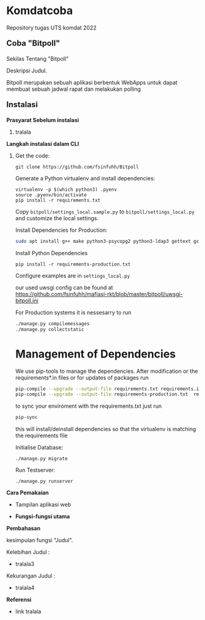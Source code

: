 # Komdatcoba
Repository tugas UTS komdat 2022

<p style="font-size:20px"><b>Coba "Bitpoll"</b></p>

<p style="font-size:14px">Sekilas Tentang "Bitpoll"</p>
<p>Deskripsi Judul.</p>
Bitpoll merupakan sebuah aplikasi berbentuk WebApps untuk dapat membuat sebuah jadwal rapat dan melakukan polling

<p style="font-size:20px"><b>Instalasi</b></p>
<p style="font-size:14px"><b>Prasyarat Sebelum instalasi</b></p>
<ol>
<li>tralala</li>
</ol>
<b>Langkah instalasi dalam CLI</b>
<ol>
<li>Get the code:

~~~
git clone https://github.com/fsinfuhh/Bitpoll
~~~

Generate a Python virtualenv and install dependencies:

```
virtualenv -p $(which python3) .pyenv
source .pyenv/bin/activate
pip install -r requirements.txt
```

Copy `bitpoll/settings_local.sample.py` to `bitpoll/settings_local.py` and customize the local settings.
  
Install Dependencies for Production:

```bash
sudo apt install g++ make python3-psycopg2 python3-ldap3 gettext gcc python3-dev libldap2-dev libsasl2-dev
```

Install Python Dependencies

```
pip install -r requirements-production.txt
```

Configure examples are in `settings_local.py`

our used uwsgi config can be found at
<https://github.com/fsinfuhh/mafiasi-rkt/blob/master/bitpoll/uwsgi-bitpoll.ini>

For Production systems it is nessesarry to run

```bash
./manage.py compilemessages
./manage.py collectstatic
```

# Management of Dependencies

We use pip-tools to manage the dependencies.
After modification or the requirements*.in files or for updates of packages run

```bash
pip-compile --upgrade --output-file requirements.txt requirements.in
pip-compile --upgrade --output-file requirements-production.txt  requirements-production.in requirements.in
```

to sync your enviroment with the requirements.txt just run

```bash
pip-sync
```

this will install/deinstall dependencies so that the virtualenv is matching the requirements file
  
Initialise Database:

```
./manage.py migrate
```

Run Testserver:

```
./manage.py runserver
```
</li>
</ol>

<b>Cara Pemakaian</b>
<ul>
<li><p>Tampilan aplikasi web</p></li>

<li><p><b>Fungsi-fungsi utama</b></p></li>
</ul>

<b>Pembahasan</b>
<p>kesimpulan fungsi "Judul".<p>

Kelebihan Judul :
<ul>
<li>tralala3</li>
</ul>

Kekurangan Judul :
<ul>
<li>tralala4</li>
</ul>

<b>Referensi</b>
<ul>
<li>link tralala</li>
</ul>
